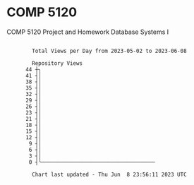 # COMP 5120
COMP 5120 Project and Homework 
Database Systems I

```

        Total Views per Day from 2023-05-02 to 2023-06-08

        Repository Views
      44 ┼╮
      41 ┤│
      38 ┤│
      35 ┤│
      32 ┤│
      29 ┤│
      26 ┤│
      23 ┤│
      21 ┤│
      18 ┤│
      15 ┤│
      12 ┤│
       9 ┤│
       6 ┤│
       3 ┤│
       0 ┤╰────────────────────────────────────

        Chart last updated - Thu Jun  8 23:56:11 2023 UTC
        
```
